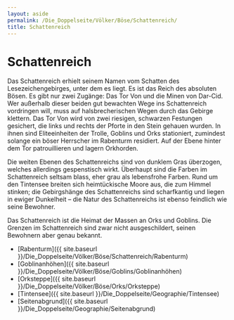 ```yaml
---
layout: aside
permalink: /Die_Doppelseite/Völker/Böse/Schattenreich/
title: Schattenreich
---
```


# Schattenreich

Das Schattenreich erhielt seinem Namen vom Schatten des Lesezeichengebirges, unter dem es liegt. Es ist das Reich des absoluten Bösen. Es gibt nur zwei Zugänge: Das Tor Von und die Minen von Dar-Cid. Wer außerhalb dieser beiden gut bewachten Wege ins Schattenreich vordringen will, muss auf halsbrecherischen Wegen durch das Gebirge klettern. Das Tor Von wird von zwei riesigen, schwarzen Festungen gesichert, die links und rechts der Pforte in den Stein gehauen wurden. In ihnen sind Eliteeinheiten der Trolle, Goblins und Orks stationiert, zumindest solange ein böser Herrscher im Rabenturm residiert. Auf der Ebene hinter dem Tor patrouillieren und lagern Orkhorden.

Die weiten Ebenen des Schattenreichs sind von dunklem Gras überzogen, welches allerdings gespenstisch wirkt. Überhaupt sind die Farben im Schattenreich seltsam blass, eher grau als lebensfrohe Farben. Rund um den Tintensee breiten sich heimtückische Moore aus, die zum Himmel stinken; die Gebirgshänge des Schattenreichs sind scharfkantig und liegen in ewiger Dunkelheit &ndash; die Natur des Schattenreichs ist ebenso feindlich wie seine Bewohner.

Das Schattenreich ist die Heimat der Massen an Orks und Goblins. Die Grenzen im Schattenreich sind zwar nicht ausgeschildert, seinen Bewohnern aber genau bekannt.

- [Rabenturm]({{ site.baseurl }}/Die_Doppelseite/Völker/Böse/Schattenreich/Rabenturm)
- [Goblinanhöhen]({{ site.baseurl }}/Die_Doppelseite/Völker/Böse/Goblins/Goblinanhöhen)
- [Orksteppe]({{ site.baseurl }}/Die_Doppelseite/Völker/Böse/Orks/Orksteppe)
- [Tintensee]({{ site.baseurl }}/Die_Doppelseite/Geographie/Tintensee)
- [Seitenabgrund]({{ site.baseurl }}/Die_Doppelseite/Geographie/Seitenabgrund)
